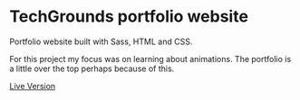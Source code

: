 
# TechGrounds portfolio website

Portfolio website built with Sass, HTML and CSS.

For this project my focus was on learning about animations. The portfolio is a little over the top perhaps because of this.

[Live Version](https://roibinotoole.netlify.app/)
